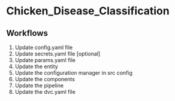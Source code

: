 # Chicken_Disease_Classification



## Workflows

1. Update config.yaml file
2. Update secrets.yaml file [optional]
3. Update params.yaml file 
4. Update the entity
5. Update the configuration manager in src config
6. Update the components
7. Update the pipeline
8. Update the dvc.yaml file
